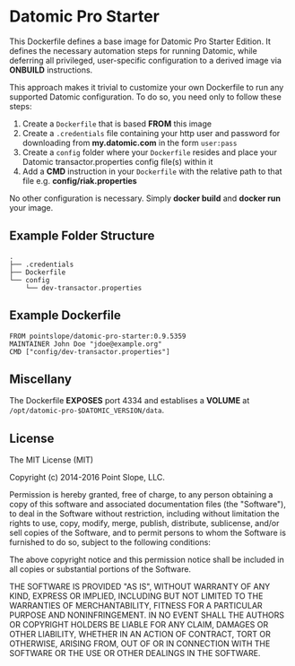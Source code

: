 # Datomic Pro Starter

This Dockerfile defines a base image for Datomic Pro Starter Edition. It defines the necessary automation steps for running Datomic, while deferring all privileged, user-specific configuration to a derived image via **ONBUILD** instructions.

This approach makes it trivial to customize your own Dockerfile to run any supported Datomic configuration. To do so, you need only to follow these steps:

1. Create a `Dockerfile` that is based **FROM** this image
2. Create a `.credentials` file containing your http user and password for downloading from **my.datomic.com** in the form `user:pass`
3. Create a `config` folder where your `Dockerfile` resides and place your Datomic transactor.properties config file(s) within it
4. Add a **CMD** instruction in your `Dockerfile` with the relative path to that file e.g. **config/riak.properties**

No other configuration is necessary. Simply **docker build** and **docker run** your image.

## Example Folder Structure

    .
    ├── .credentials
    ├── Dockerfile
    └── config
        └── dev-transactor.properties

## Example Dockerfile

    FROM pointslope/datomic-pro-starter:0.9.5359
    MAINTAINER John Doe "jdoe@example.org"
    CMD ["config/dev-transactor.properties"]

## Miscellany

The Dockerfile **EXPOSES** port 4334 and establises a **VOLUME** at `/opt/datomic-pro-$DATOMIC_VERSION/data`.

## License

The MIT License (MIT)

Copyright (c) 2014-2016 Point Slope, LLC.

Permission is hereby granted, free of charge, to any person obtaining a copy
of this software and associated documentation files (the "Software"), to deal
in the Software without restriction, including without limitation the rights
to use, copy, modify, merge, publish, distribute, sublicense, and/or sell
copies of the Software, and to permit persons to whom the Software is
furnished to do so, subject to the following conditions:

The above copyright notice and this permission notice shall be included in
all copies or substantial portions of the Software.

THE SOFTWARE IS PROVIDED "AS IS", WITHOUT WARRANTY OF ANY KIND, EXPRESS OR
IMPLIED, INCLUDING BUT NOT LIMITED TO THE WARRANTIES OF MERCHANTABILITY,
FITNESS FOR A PARTICULAR PURPOSE AND NONINFRINGEMENT. IN NO EVENT SHALL THE
AUTHORS OR COPYRIGHT HOLDERS BE LIABLE FOR ANY CLAIM, DAMAGES OR OTHER
LIABILITY, WHETHER IN AN ACTION OF CONTRACT, TORT OR OTHERWISE, ARISING FROM,
OUT OF OR IN CONNECTION WITH THE SOFTWARE OR THE USE OR OTHER DEALINGS IN
THE SOFTWARE.
